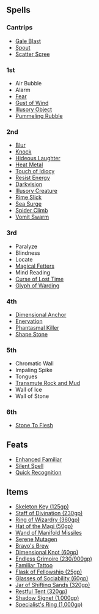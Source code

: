 ## Spells

### Cantrips

- [Gale Blast](https://2e.aonprd.com/Spells.aspx?ID=917)
- [Spout](https://2e.aonprd.com/Spells.aspx?ID=1002)
- [Scatter Scree](https://2e.aonprd.com/Spells.aspx?ID=990)

### 1st

- Air Bubble
- Alarm
- [Fear](https://pf2.d20pfsrd.com/spell/fear/)
- [Gust of Wind](https://pf2.d20pfsrd.com/spell/gust-of-wind/)
- [Illusory Object](https://pf2.d20pfsrd.com/spell/illusory-object)
- [Pummeling Rubble](https://2e.aonprd.com/Spells.aspx?ID=708)

### 2nd


- [Blur](https://pf2.d20pfsrd.com/spell/blur/)
- [Knock](https://pf2.d20pfsrd.com/spell/knock/)
- [Hideous Laughter](https://pf2.d20pfsrd.com/spell/hideous-laughter/)
- [Heat Metal](https://pf2.d20pfsrd.com/spell/heat-metal/)
- [Touch of Idiocy](https://2e.aonprd.com/Spells.aspx?ID=341)
- [Resist Energy](https://pf2.d20pfsrd.com/spell/resist-energy/)
- [Darkvision](https://pf2.d20pfsrd.com/spell/darkvision/)
- [Illusory Creature](https://2e.aonprd.com/Spells.aspx?ID=158)
- [Rime Slick](https://pf2.d20pfsrd.com/spell/rime-slick/)
- [Sea Surge](https://pf2.d20pfsrd.com/spell/sea-surge/)
- [Spider Climb](https://pf2.d20pfsrd.com/spell/spider-climb/)
- [Vomit Swarm](https://pf2.d20pfsrd.com/spell/vomit-swarm/)

### 3rd

- Paralyze
- Blindness
- Locate
- [Magical Fetters](https://2e.aonprd.com/Spells.aspx?ID=821)
- Mind Reading
- [Curse of Lost Time](http://2e.aonprd.com/Spells.aspx?ID=683)
- [Glyph of Warding](https://pf2.d20pfsrd.com/spell/glyph-of-warding/)

### 4th

- [Dimensional Anchor](https://pf2.d20pfsrd.com/spell/dimensional-anchor/)
- [Enervation](https://pf2.d20pfsrd.com/spell/enervation/)
- [Phantasmal Killer](https://pf2.d20pfsrd.com/spell/phantasmal-killer/)
- [Shape Stone](https://pf2.d20pfsrd.com/spell/shape-stone/)

### 5th

- Chromatic Wall
- Impaling Spike
- Tongues
- [Transmute Rock and Mud](https://pf2.d20pfsrd.com/spell/transmute-rock-and-mud/)
- Wall of Ice
- Wall of Stone

### 6th

- [Stone To Flesh](https://pf2.d20pfsrd.com/spell/stone-to-flesh/)

## Feats

- [Enhanced Familiar](https://2e.aonprd.com/Feats.aspx?ID=318)
- [Silent Spell](https://2e.aonprd.com/Feats.aspx?ID=644)
- [Quick Recognition](https://pf2.d20pfsrd.com/feat/quick-recognition/)

## Items

- [Skeleton Key (125gp)](https://2e.aonprd.com/Equipment.aspx?ID=266)
- [Staff of Divination (230gp)](https://2e.aonprd.com/Equipment.aspx?ID=353)
- [Ring of Wizardry (360gp)](https://2e.aonprd.com/Equipment.aspx?ID=462)
- [Hat of the Magi (50gp)](https://2e.aonprd.com/Equipment.aspx?ID=443)
- [Wand of Manifold Missiles](https://2e.aonprd.com/Equipment.aspx?ID=370)
- [Serene Mutagen](https://2e.aonprd.com/Equipment.aspx?ID=100)
- [Bravo's Brew](https://2e.aonprd.com/Equipment.aspx?ID=84)
- [Dimensional Knot (60gp)](https://2e.aonprd.com/Equipment.aspx?ID=1004)
- [Endless Grimoire (230/900gp)](https://2e.aonprd.com/Equipment.aspx?ID=992)
- [Familiar Tattoo](https://2e.aonprd.com/Equipment.aspx?ID=998)
- [Flask of Fellowship (25gp)](https://2e.aonprd.com/Equipment.aspx?ID=1056)
- [Glasses of Sociability (60gp)](https://2e.aonprd.com/Equipment.aspx?ID=1057)
- [Jar of Shifting Sands (320gp)](https://2e.aonprd.com/Equipment.aspx?ID=1064)
- [Restful Tent (320gp)](https://2e.aonprd.com/Equipment.aspx?ID=1071)
- [Shadow Signet (1,000gp)](https://2e.aonprd.com/Equipment.aspx?ID=1073)
- [Specialist's Ring (1,000gp)](https://2e.aonprd.com/Equipment.aspx?ID=1077)
